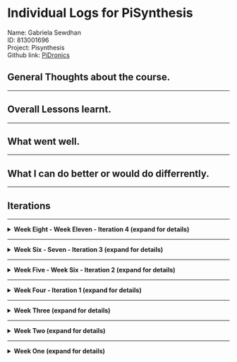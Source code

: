 # Individual Logs for PiSynthesis

Name: Gabriela Sewdhan <br>
ID: 813001696 <br>
Project: Pisynthesis <br>
Github link: [PiDronics](https://github.com/PiDronics) <br>

<h2>General Thoughts about the course.</h2>

***

<h2>Overall Lessons learnt.</h2>

***

<h2>What went well.</h2>

***

<h2>What I can do better or would do differrently.</h2>

***

<h2>Iterations</h2>

***

<details>
<summary><strong>Week Eight - Week Eleven - Iteration 4 (expand for details)</strong></summary>

<strong><h1>Tuesday 6th November</h1></strong>
</details>

***

<details>
<summary><strong>Week Six - Seven - Iteration 3 (expand for details)</strong></summary>

<strong><h1>Wednesday 31st October</h1></strong>

<strong><h1>Tuesday 30th October</h1></strong>

<strong><h1>Sunday 28th October</h1></strong>

<strong><h1>Saturday 27th October</h1></strong>
</details>

***

<details>
<summary><strong>Week Five - Week Six - Iteration 2 (expand for details)</strong></summary>

<strong><h1>Tuesday 23rd October</h1></strong>

<strong><h1>Monday 22nd October</h1></strong>
<ul>
    <li> We discussed changing our database from Firebase to a relational database.</li>
    <li> I conducted some unit tests to test the data types for the sensor code </li>
    <li> I included try except into my code to test if my libraries, methods and parameters exist</li>
    <li> I researched the code used and how to setup the Dissolved Oxygen and EC meters</li>
    <li> <strong>Hours worked - 10pm - 4am </strong> </li>
</ul>

<strong><h1>Sunday 21st October</h1></strong>
<ul>
    <li> We discussed who would be the scrum master and product owner this week:</li>
    <ul>
    <li> New Scrum Master: <a href="https://github.com/irontarkus95">Michael Ali</a></li>
        <li> New Product Owner: <a href="https://github.com/KCB4Rockstar">Kristan Birbalsingh</a></li>
    </ul>
    <li> We discussed what we completed for the week, what's left to do and problems we ran into.</li>
</ul>

<strong><h1>Saturday 20th October</h1></strong>
<ul>
    <li> I worked with Michael to write sensor code to pull data from both the pi2 and pi3. </li>
    <li> I also unit tested the functions used in the sensor code.</li>
</ul>

<strong><h1>Friday 19th October</h1></strong>
<ul>
    <li> Michael and I obtained the pi3 and tested out sensor code on it.</li>
    <ul>
        <li> Outcome - The libraries did not work the same for the pi3 as it did for the pi2.</li>
        <li> We researched and found ways for our sensor code to work on both the pi2 and pi3.</li>
    </ul>
</ul>

<strong><h1>Thursday 18th October</h1></strong>
<ul>
    <li> I worked with Michael to test if the sensors we had could be submerged. It could not as our sensors do not work in a moisture rich environment.</li>
    <ul>
        <li> We researched ways to coat the sensors and coated them in a shrink-wrap.</li>
        <li> We also discussed dipping them in thermally conductive epoxy.</li>
        <li> This outcome had me feeling down as Michael and I worked hard on our code to read sensor values and test them. However, this is just a minor drawback.</li>
    </ul>
    <li> <strong>What I learnt</strong> => I learnt that before jumping into coding a physical component, I should do proper research first and ensure the hardware can be used for what I want it to. However, we only went ahead with those sensors at first as we did not know we were going to submerge the sensors at first. This information only came out to us after our first meeting with our stakeholder. </li>
</ul>

<strong><h1>Wednesday 17th October</h1></strong>
<ul>
    <li> We had a scrum meeting and discussed how to fix the structure of Firebase. We did a code review where Kristan, Michael and I reviewed the code and structure we used for Firebase and ways to improve it. It felt great seeing someone explain their code, I learnt a lot and feel like we should make code reviews a regular thing.</li>
</ul>

<strong><h1>Tuesday 16th October</h1></strong>
<ul>
    <li> I worked with Michael to pull the sensor values into firebase and into the web app.</li>
    <li> We worked on Milestone 3: Most of it was done already, we were not sure about the "proof of methodology".</li>
</ul>


<strong><h1>Monday 15th October</h1></strong>
<ul>
    <li> We discussed who would be the scrum master and product owner this week:</li>
    <ul>
    <li> New Scrum Master: <a href="https://github.com/princesszelda94">Gabriela Sewdhan</a></li>
    <li> New Product Owner: <a href="https://github.com/Qarun-Qadir-Bissoondial">Qarun Bissoondial</a></li>
    </ul>
    <li> I planned out and assigned tasks for everyone for this week and made sure that we can finish it in time.</li>
    <li> <strong>Hours worked - 9 - 12 pm</strong></li>
</ul>

</details>


***

<details>
<summary><strong>Week Four - Iteration 1 (expand for details)</strong></summary>

<strong><h1>Saturday 13th October</h1></strong>

<strong><h3>Tasks Completed -</h3></strong>
<ul>
    <li> I watched tutorials and learnt some React to help out with the front-end.</li>
    <li> I tried to make the web app responsive and look good on a mobile app, but it was of no use.</li>
    <li> I discussed with my team, possible designs and ways to make the app look good on mobile while also being readable and neat.</li>
</ul>

<strong><h3>Thoughts -</h3></strong>
    <ul>
        <li>Although React Native would be preferred as you can deploy to both iOS and Android, React was extremely fun to learn. I already had some knowledge from React Native during my internship where I worked on the interface and design for a chatbot and dispute screen. I always feel at ease when developing front-end and I am excited to put in more work to the front-end.</li>
    </ul>
    
<strong><h3>Lessons Learnt -</h3></strong>
    <ul>
        <li>I gained a deeper understand of React and learnt from Qarun how to unit test React components and run the tests.</li>
    </ul>

<strong><h3>Hours worked - </h3></strong>
    <ul>
        <li>10-4pm - 6 Hours</li>
    </ul>
  
  
<strong><h1>Friday 12th October</h1></strong>

<strong><h3>Tasks Completed -</h3></strong>
<ul>
    <li> Today I researched on how to pull data from the raspberry pi into Firebase.</li>
    <li> I worked on writing the code to read data from the temperature/humidity sensor.</li>
</ul>

<strong><h3>Hours worked - </h3></strong>
    <ul>
        <li>6-9pm - 3 Hours</li>
    </ul>
  
  
<strong><h1>Thursday 11th October</h1></strong>

<strong><h3>Tasks Completed -</h3></strong>
<ul>
    <li> Today Michael and I went to the doctor and did not get much done.</li>
</ul>  

<strong><h1>Wednesday 10th October</h1></strong>

<strong><h3>Tasks Completed -</h3></strong>
<ul>
    <li> Today, Michael and I could not attend UWI as he became horribly sick 
    and needed to go to the doctor :( </li>
</ul>

<strong><h3>Thoughts -</h3></strong>
    <ul>
        <li>Michael Ali had overbearing stress of driving to St. James to work for Monday to Wednesday and Friday, as well as driving to UWI for classes on Thursday. The tasks set out was too much for us to handle along with school and it affected Michael's health. However, our health is more important than a job and we should learn to prioritize taking care of ourselves.</li>
    </ul>
    
<strong><h3>Lessons Learnt -</h3></strong>
    <ul>
        <li>Health is our wealth. If we die trying to win a nobel prize, we won't be there to reap the awards.</li>
    </ul>


<strong><h1>Tuesday 9th October</h1></strong>

<strong><h3>Tasks Completed -</h3></strong>
<ul>
    <li> Today, we met with our first stakeholder and obtained very useful information from 11-12pm.</li>
    <li> I also worked with Michael to set up the sensors with the raspberry pi 
    and ensure that it is working.</li>
</ul>

<strong><h3>Thoughts -</h3></strong>
    <ul>
        <li>Our first stakeholder was Mr. Rakesh Bhukal, as lecturer and researcher at the Department of Life Sciences. We gained valuable information from him and realised that we were using the wrong sensors the entire time, as our sensors needs to be submerged into a reservoir. Therefore, Michael and I had to find a way to make the sensors submergible.</li>
    </ul>
    
<strong><h3>Lessons Learnt -</h3></strong>
    <ul>
        <li>Even though the sensors we have cannot be submerged, we decided to still work on it for proof of concept and to further our own knowledge when it comes to sensor code and testing.</li>
    </ul>

<strong><h3>Hours worked - </h3></strong>
    <ul>
        <li>6-8pm - 2 Hours</li>
    </ul>

<strong><h1>Monday 8th October</h1></strong>

<strong><h3>Tasks Completed -</h3></strong>
<ul>
    <li> Today, I researched on the different sensors needed for hydroponics 
    and the most effective way to automatically keep the environment optimal.</li>
    <li> I did not get to work as much as I wanted to as I overworked 
    for my job and it was really exhausting. I'm still learning to manage my time.</li>
</ul>

<strong><h3>Thoughts -</h3></strong>
    <ul>
        <li>I have a problem of being a perfectionist. I wanted to finish all my tasks fully for my internship to give a good impression. However, since every technology I had to implement was new to me, I spent many hours and days working on the same issue and overworked myself to exhaustion. I know that if I keep this up, I will not be able to focus on my school work as much as I would like to. Thus, I am trying my hardest to change.</li>
    </ul>
    
<strong><h3>Lessons Learnt -</h3></strong>
    <ul>
        <li>I found many different sensors we can use for Hydroponics monitoring. I also found the code to use for some of the relevant sensors - Humidity, Temperature and EC sensors.</li>
        <li>Management of time and prioritization of tasks that are due first, is extremely important to be successfull in life. </li>
    </ul>

<strong><h3>Hours worked - </h3></strong>
    <ul>
        <li>5-6pm - 1 Hour</li>
    </ul>


<strong><h1>Sunday 7th October</h1></strong>

<strong><h3>Tasks Completed -</h3></strong>
<ul>
    <li> Today I researched on which technology to use between DigitalOcean and Firebase,
    made a written Document, documenting the pros and cons, pricing, 
    what they both are and their features. 
    At the end, I decided that using both is best, 
    where DigitalOcean would be used for computing and cloud services, 
    and since it needs a database to be integrated and managed, 
    I decided to integrate Firebase into it since it is the easiest to use 
    and we all have experience with it. It is also much easier to manage.</li>
    <li> I also created a github organization ‘PiDronics’, 
    created three repos and made develop and feature branches for each of them, 
    pushing the code we had so far. </li>
    <li> We had a meeting for an hour at 9:30 pm to talk about the tasks we did and 
    discuss the results we came up with from our research.</li>
    <li> We decided to use real time db for Firebase, Digital Ocean after for computing, 
    React for the app.</li>
    <li> I learnt how to use git pages and learnt more about Digital Ocean.</li>
</ul>

<strong><h3>Thoughts -</h3></strong>
    <ul>
        <li>Even though we decided to use Firebase for the database for now due to the familiarity and ease of use, we will still use an SQL database after the course for our completed product.</li>
    </ul>
    
<strong><h3>Lessons Learnt -</h3></strong>
    <ul>
        <li>During my internship, I had to do many written reports and research on different technologies before choosing one as I worked with new technologies. This skill helped me to complete a written report for DigitalOcean vs Firebase very quickly.</li>
    </ul>

<strong><h3>Hours worked - </h3></strong>
    <ul>
        <li>1-7pm - 6 Hours (lunch was from 4-5)</li>
    </ul>

<strong><h1>Saturday 6th October</h1></strong>

<strong><h3>Tasks Completed -</h3></strong>
<ul>
    <li> We had a meeting at 9:30 pm for an hour to discuss the contact of stakeholder, 
    getting a raspberry pi and ensuring that the sensors are working 
    and discussed what we should do for the rest of the week. </li>
    <li> We discussed who would be the scrum master and product owner for the 1st iteration:</li>
    <ul>
    <li>Scrum Master: <a href="https://github.com/Qarun-Qadir-Bissoondial">Qarun Bissoondial</a></li>
    <li>Product Owner: <a href="https://github.com/irontarkus95">Michael Ali</a></li>
    </ul>
</ul>

<strong><h3>Thoughts -</h3></strong>
    <ul>
        <li>Qarun Bissoondial was chosen as the first scrum master as he had the most leadership like qualities and will ensure we get our tasks done.</li>
        <li>Michael Ali was chosen as the first product owner as the idea is originally his.</li>
        <li>I am excited for my chance to be a Scrum Master as I love making and managing tasks and would love to be the leader of my team. However, I am still very shy and find it hard to tell people what to do. This is something I am currently working on and hope to improve throughout the semester.</li>
    </ul>

<strong><h3>Hours worked - </h3></strong>
    <ul>
        <li>1 1/2 Hourss</li>
    </ul>

</details>

***

<details>
<summary><strong>Week Three (expand for details)</strong></summary>

<strong><h1>1st to 5th October</h1></strong>

<strong><h3>Tasks Completed -</h3></strong>
<ul>
    <li> We completed the user, system, functional and non-functional requirements.</li>
    <li> We also completed the uml diagrams and specification for the system.</li>
    <li> We had a meeting on Thursday in person to discuss what went on in class 
    and what Kyle said during the meeting. </li>
    <li> We discussed stakeholders, getting the sensors and the raspberry pi 
    and we set up other meetings to be held everyday where we would just tell each other what we worked on, our progress, and what we plan to do for that day.</li>
</ul>
    
<strong><h3>Lessons Learnt -</h3></strong>
    <ul>
        <li>Michael Ali and my ongoing internship came in handy for Scrum as we took what we learnt from doing scrum meetings everyday at work, and applied it to our project. Before I used to think once I get the product completed, that is the most important thing in software development. However, both my classes and work thought me that software development is not only about the code, but also about being professional, meeting deadlines, having sprints and scrum meetings, having or being a leader and organising tasks beforehand.</li>
        <li>I have also learnt that communication is of utmost importance.</li>
    </ul>
    
<strong><h3>Hours worked - </h3></strong>
    <ul>
        <li>8 Hours</li>
    </ul>
</details>

*** 

<details>
<summary><strong>Week Two (expand for details)</strong></summary>

<strong><h1>24th to 28th September</h1></strong><p>

<strong><h3>Tasks Completed -</h3></strong>
<ul>
    <li>This week we met in person for a meeting, 
    discussed the milestones to be completed, the user and system requirements.</li>
    <li>We talked on whatsapp to discuss and complete milestone 1.</li>
    <li>We discussed how we will be meeting for the rest of the semester and decided to use both slack and whatsapp for messaging, and hangouts for video meetings.</li>
    <li>We discussed the skills each of us have and how it would fit into the project. Since Michael Ali and I had experience with the raspberry pi and sensors from doing research with Dr. Mohammed, as well as from mentoring for the DCIT Bootcamp, we were choosen for the hardware component of the project.</li>
</ul>

<strong><h3>Thoughts -</h3></strong>
    <ul>
        <li>Since we had most of the tasks completed for milestone from software engineering 1, there was not much to do, which was beneficial to me as work was taking up most of my time.</li>
        <li>Even though automation was the most important feature for our product, we decided to take it our for the scope of this project as obtaining the equipment as well as time, were constraints.</li>
        <li>Even though my work would mostly be on the hardware aspect of the project, I have a passion for design and decided that I would also aid with the design and development of the app.</li>
    </ul>
    
<strong><h3>Hours worked - </h3></strong>
    <ul>
        <li>This week we also discussed and gathered information for around 4 hours.</li>
    </ul>
</p>
</details>

***

<details>
<summary><strong>Week One (expand for details)</strong></summary>
<strong><h1>15th to 19th September</h1></strong><p>

<strong><h3>Tasks Completed -</h3></strong>
<ul>
    <li>This week we discussed on whatsapp, the project we would be doing. We decided
    to choose the same project that we started working on for Software Engineering 1 and HackAgainstHunger. </li>
    <li>We talked about:</li>
    <ul>
        <li>The importance of getting stakeholders</li>
        <li>Who are the Stakeholders</li>
        <li>Shared what we did for Software Engineering 1</li>
        <li>Discussed how to make the project better</li>
        <li>Discussed the importance of communicating with stakeholders to develop the system.</li>
    </ul>
</ul>

<strong><h3>Thoughts -</h3></strong>
    <ul>
        <li>I am very excited for the course as it is fully practical and involves developing a fully functional product that can be ready for release.</li>
        <li>I did however wonder how I would be able to handle both work and school as there was already enough pressure at work.</li>
        <li>I am very glad we continued with the automated hydroponics idea as I hope we can assist the world in providing a steady supply of food</li>
        <li>I am also very excited to work on more hardware as well as design and development of an app.</li>
    </ul>
    
<strong><h3>Lessons Learnt -</h3></strong>
    <ul>
        <li>User and Stakeholder feedback is of most importance when developing a product for customers. This was learnt in both my work environment and from class. Without stakeholders and users, we, as developers, would never be 100% what the customer wants.</li>
    </ul>
    
<strong><h3>Hours worked - </h3></strong>
    <ul>
        <li>This week we just discussed and gathered information for around 3 hours.</li>
    </ul>
</p>
</details>